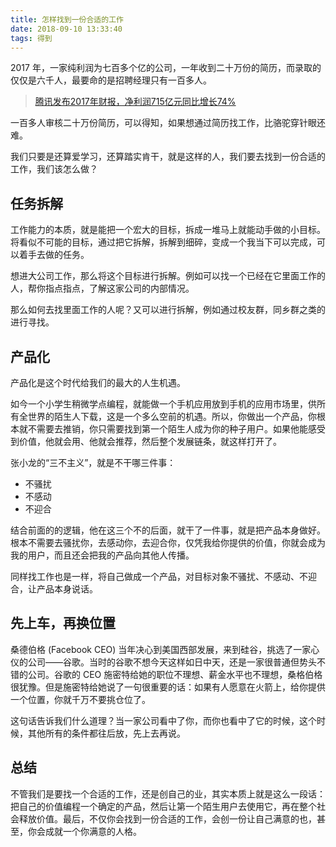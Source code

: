 ```yaml
---
title: 怎样找到一份合适的工作
date: 2018-09-10 13:33:40
tags: 得到
---
```


2017 年，一家纯利润为七百多个亿的公司，一年收到二十万份的简历，而录取的仅仅是六千人，最要命的是招聘经理只有一百多人。

> [腾讯发布2017年财报，净利润715亿元同比增长74%](http://www.sohu.com/a/226037095_118792)

一百多人审核二十万份简历，可以得知，如果想通过简历找工作，比骆驼穿针眼还难。

我们只要是还算爱学习，还算踏实肯干，就是这样的人，我们要去找到一份合适的工作，我们该怎么做？

## 任务拆解

工作能力的本质，就是能把一个宏大的目标，拆成一堆马上就能动手做的小目标。将看似不可能的目标，通过把它拆解，拆解到细碎，变成一个我当下可以完成，可以着手去做的任务。

想进大公司工作，那么将这个目标进行拆解。例如可以找一个已经在它里面工作的人，帮你指点指点，了解这家公司的内部情况。

那么如何去找里面工作的人呢？又可以进行拆解，例如通过校友群，同乡群之类的进行寻找。

## 产品化

产品化是这个时代给我们的最大的人生机遇。

如今一个小学生稍微学点编程，就能做一个手机应用放到手机的应用市场里，供所有全世界的陌生人下载，这是一个多么空前的机遇。所以，你做出一个产品，你根本就不需要去推销，你只需要找到第一个陌生人成为你的种子用户。如果他能感受到价值，他就会用、他就会推荐，然后整个发展链条，就这样打开了。

张小龙的“三不主义”，就是不干哪三件事：

- 不骚扰
- 不感动
- 不迎合

结合前面的的逻辑，他在这三个不的后面，就干了一件事，就是把产品本身做好。根本不需要去骚扰你，去感动你，去迎合你，仅凭我给你提供的价值，你就会成为我的用户，而且还会把我的产品向其他人传播。

同样找工作也是一样，将自己做成一个产品，对目标对象不骚扰、不感动、不迎合，让产品本身说话。

## 先上车，再换位置

桑德伯格 (Facebook CEO) 当年决心到美国西部发展，来到硅谷，挑选了一家心仪的公司——谷歌。当时的谷歌不想今天这样如日中天，还是一家很普通但势头不错的公司。谷歌的 CEO 施密特给她的职位不理想、薪金水平也不理想，桑格伯格很犹豫。但是施密特给她说了一句很重要的话：如果有人愿意在火箭上，给你提供一个位置，你就千万不要挑仓位了。

这句话告诉我们什么道理？当一家公司看中了你，而你也看中了它的时候，这个时候，其他所有的条件都往后放，先上去再说。

## 总结

不管我们是要找一个合适的工作，还是创自己的业，其实本质上就是这么一段话：把自己的价值编程一个确定的产品，然后让第一个陌生用户去使用它，再在整个社会释放价值。最后，不仅你会找到一份合适的工作，会创一份让自己满意的也，甚至，你会成就一个你满意的人格。
